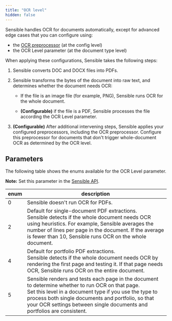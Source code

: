 ```yaml
---
title: "OCR level"
hidden: false
---
```

Sensible handles OCR for documents automatically, except for advanced edge cases that you can configure using:

- the [OCR preprocessor](doc:ocr) (at the config level)
- the OCR Level parameter (at the document type level)

When applying these configurations, Sensible takes the following steps: 

1. Sensible converts DOC and DOCX files into PDFs.

2. Sensible transforms the bytes of the document into raw text, and determines whether the document needs OCR:

   - If the file is an image file (for example, PNG), Sensible runs OCR for the whole document.

   - **(Configurable)** if the file is a PDF, Sensible processes the file according the OCR Level parameter.

3. **(Configurable)** After additional intervening steps, Sensible applies your configured preprocessors, including the OCR preprocessor. Configure this preprocessor for documents that don't trigger whole-document OCR as determined by the OCR level.

## Parameters

The following table shows the enums available for the OCR Level parameter. 

**Note:** Set this parameter in the [Sensible API](ref:create-document-type).

| enum | description                                                  |
| ---- | ------------------------------------------------------------ |
| 0    | Sensible doesn't run OCR for PDFs.                           |
| 2    | Default for single-document PDF extractions.<br/> Sensible detects if the whole document needs OCR using heuristics. For example, Sensible averages the number of lines per page in the document. If the average is fewer than 10, Sensible runs OCR on the whole document. |
| 4    | Default for portfolio PDF extractions.<br/>Sensible detects if the whole document needs OCR by rendering the first page and testing it. If that page needs OCR, Sensible runs OCR on the entire document. |
| 5    | Sensible renders and tests each page in the document to determine whether to run OCR on that page.<br/>Set this level in a document type if you use the type to process both single documents and portfolio, so that your OCR settings between single documents and portfolios are consistent. |

